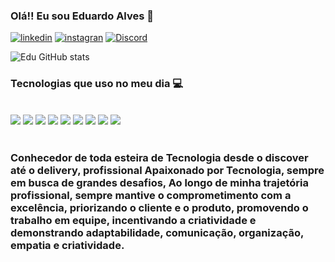 

### Olá!! Eu sou Eduardo Alves 🤙


[![linkedin](https://img.shields.io/badge/LinkedIn-0077B5?style=for-the-badge&logo=linkedin&logoColor=white/)](www.linkedin.com/in/eduardo-alves95/)
[![instagran](https://img.shields.io/badge/Instagram-E4405F?style=for-the-badge&logo=instagram&logoColor=white)](https://www.instagram.com/edu_alves95/)
[![Discord](https://img.shields.io/badge/Discord-7289DA?style=for-the-badge&logo=discord&logoColor=white)](Edu_Dev#4432)

![Edu GitHub stats](https://github-readme-stats.vercel.app/api?username=edugitdev&show_icons=true&theme=dracula)

### Tecnologias que uso no meu dia 💻

<div style="display: inline_block"><br/>
    <img align='center alt='html5' src="https://img.shields.io/badge/HTML5-E34F26?style=for-the-badge&logo=html5&logoColor=white"/>
    <img align='center alt='html5' src="https://img.shields.io/badge/CSS3-1572B6?style=for-the-badge&logo=css3&logoColor=white"/>
    <img align='center alt='html5' src="https://img.shields.io/badge/JavaScript-F7DF1E?style=for-the-badge&logo=javascript&logoColor=blacke"/>
    <img align='center alt='html5' src="https://img.shields.io/badge/GIT-E44C30?style=for-the-badge&logo=git&logoColor=white"/>
    <img align='center alt='html5' src="https://img.shields.io/badge/MySQL-00000F?style=for-the-badge&logo=mysql&
    logoColor=white"/>
      <img align='center alt='html5' src="https://img.shields.io/badge/Jira-0052CC?style=for-the-badge&logo=Jira&logoColor=white"/>
    <img align='center alt='html5' src="https://img.shields.io/badge/Trello-0052CC?style=for-the-badge&logo=trello&logoColor=white"/>
    <img align='center alt='html5' src="https://img.shields.io/badge/Notion-000000?style=for-the-badge&logo=notion&logoColor=whit"/>
    <img align='center alt='html5' src="https://img.shields.io/badge/Miro-050038?style=for-the-badge&logo=Miro&logoColor=white"/>
</div><br>

### Conhecedor de toda esteira de Tecnologia desde o discover até o delivery, profissional Apaixonado por Tecnologia, sempre em busca de grandes desafios, Ao longo de minha trajetória profissional, sempre mantive o comprometimento com a excelência, priorizando o cliente e o produto, promovendo o trabalho em equipe, incentivando a criatividade e demonstrando adaptabilidade, comunicação, organização, empatia e criatividade.


 

	


















